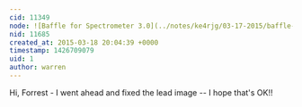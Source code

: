 ```yaml
---
cid: 11349
node: ![Baffle for Spectrometer 3.0](../notes/ke4rjg/03-17-2015/baffle-for-spectrometer-3-0)
nid: 11685
created_at: 2015-03-18 20:04:39 +0000
timestamp: 1426709079
uid: 1
author: warren
---
```


Hi, Forrest - I went ahead and fixed the lead image -- I hope that's OK!!